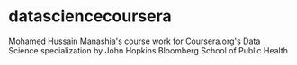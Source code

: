 # datasciencecoursera
Mohamed Hussain Manashia's course work for Coursera.org's Data Science specialization by John Hopkins Bloomberg School of Public Health

